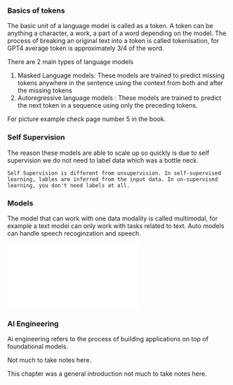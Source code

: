 ### Basics of tokens
The basic unit of a language model is called as a token. A token can be anything a character, a work, a part of a word depending on the model.
The process of breaking an original text into a token is called tokenisation, for GPT4 average token is approximately 3/4 of the word.

There are 2 main types of language models

1. Masked Language models: These models are trained to predict missing tokens anywhere in the sentence using the context from both and after the missing tokens
2. Autoregressive language models : These models are trained to predict the next token in a sequence using only the preceding tokens.

For picture example check page number 5 in the book.

### Self Supervision
The reason these models are able to scale up so quickly is due to self supervision we do not need to label data which was a bottle neck.

```
Self Supervision is different from unsupervision. In self-supervised learning, lables are inferred from the input data. In un-supervised learning, you don't need labels at all.

```

### Models

The model that can work with one data modality is called multimodal, for example a text model can only work with tasks related to text. Auto models can handle speech recoginzation and speech.

![[Multimodal.excalidraw]](Multimodal.excalidraw.md)

### AI Engineering
Ai engineering refers to the process of building applications on top of foundational models.

Not much to take notes here.


This chapter was a general introduction not much to take notes here.

